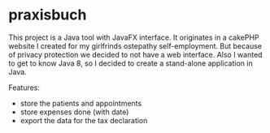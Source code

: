 # praxisbuch

This project is a Java tool with JavaFX interface. It originates in a cakePHP website I created for my girlfrinds ostepathy self-employment. 
But because of privacy protection we decided to not have a web interface. Also I wanted to get to know Java 8, so I decided to create a 
stand-alone application in Java. 

Features: 
* store the patients and appointments
* store expenses done (with date)
* export the data for the tax declaration
